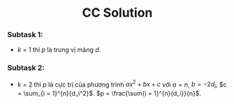  # <center>CC Solution</center>

 ### Subtask 1:
  - $k$ = 1 thì $p$ là trung vị mảng $d$.

### Subtask 2:
 - $k$ = 2 thì $p$ là cực trị của phương trình $ax^2 + bx + c$ với $a = n$, $b = -2d_i$, $c = \sum_{i = 1}^{n}{d_i^2}$. $p = \frac{\sum{i = 1}^{n}{d_i}}{n}$.